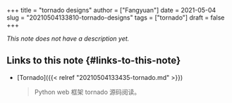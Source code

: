 +++
title = "tornado designs"
author = ["Fangyuan"]
date = 2021-05-04
slug = "20210504133810-tornado-designs"
tags = ["tornado"]
draft = false
+++

_This note does not have a description yet._


## Links to this note {#links-to-this-note}

-   [Tornado]({{< relref "20210504133435-tornado.md" >}})

    > Python web 框架 tornado 源码阅读。
